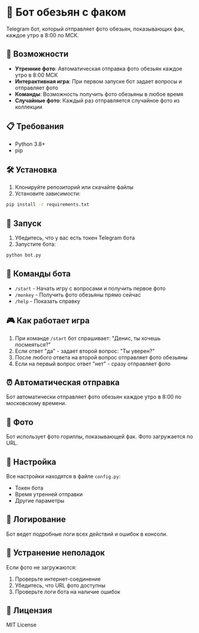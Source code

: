 # 🖕 Бот обезьян с факом

Telegram бот, который отправляет фото обезьян, показывающих фак, каждое утро в 8:00 по МСК.

## 🚀 Возможности

- **Утренние фото**: Автоматическая отправка фото обезьян каждое утро в 8:00 МСК
- **Интерактивная игра**: При первом запуске бот задает вопросы и отправляет фото
- **Команды**: Возможность получить фото обезьяны в любое время
- **Случайные фото**: Каждый раз отправляется случайное фото из коллекции

## 📋 Требования

- Python 3.8+
- pip

## 🛠️ Установка

1. Клонируйте репозиторий или скачайте файлы
2. Установите зависимости:
```bash
pip install -r requirements.txt
```

## 🚀 Запуск

1. Убедитесь, что у вас есть токен Telegram бота
2. Запустите бота:
```bash
python bot.py
```

## 📱 Команды бота

- `/start` - Начать игру с вопросами и получить первое фото
- `/monkey` - Получить фото обезьяны прямо сейчас
- `/help` - Показать справку

## 🎮 Как работает игра

1. При команде `/start` бот спрашивает: "Денис, ты хочешь посмеяться?"
2. Если ответ "да" - задает второй вопрос: "Ты уверен?"
3. После любого ответа на второй вопрос отправляет фото обезьяны
4. Если на первый вопрос ответ "нет" - сразу отправляет фото

## ⏰ Автоматическая отправка

Бот автоматически отправляет фото обезьян каждое утро в 8:00 по московскому времени.

## 📸 Фото

Бот использует фото гориллы, показывающей фак. Фото загружается по URL.

## 🔧 Настройка

Все настройки находятся в файле `config.py`:
- Токен бота
- Время утренней отправки
- Другие параметры

## 📝 Логирование

Бот ведет подробные логи всех действий и ошибок в консоли.

## 🐛 Устранение неполадок

Если фото не загружаются:
1. Проверьте интернет-соединение
2. Убедитесь, что URL фото доступны
3. Проверьте логи бота на наличие ошибок

## 📄 Лицензия

MIT License
